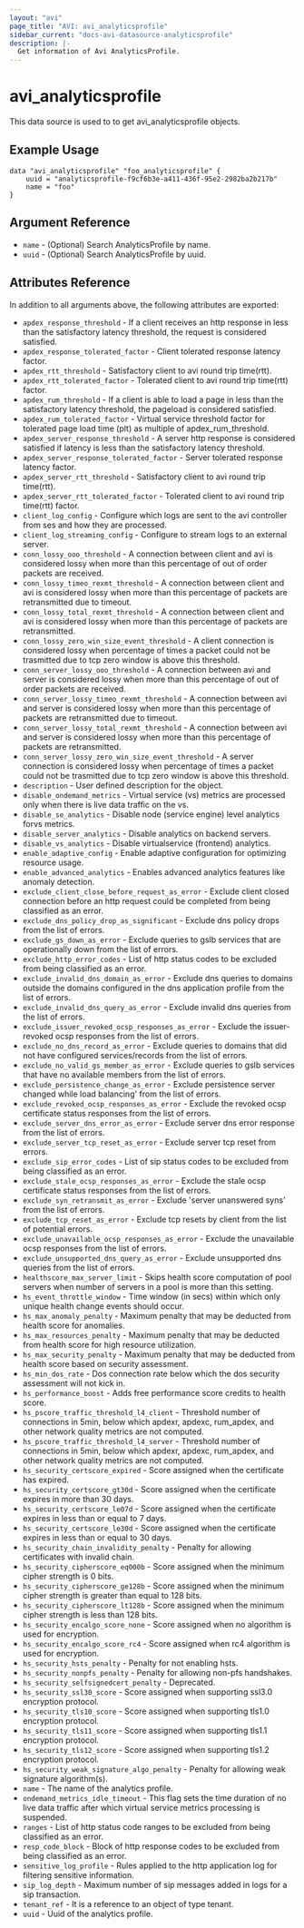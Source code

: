 ```yaml
---
layout: "avi"
page_title: "AVI: avi_analyticsprofile"
sidebar_current: "docs-avi-datasource-analyticsprofile"
description: |-
  Get information of Avi AnalyticsProfile.
---
```


# avi_analyticsprofile

This data source is used to to get avi_analyticsprofile objects.

## Example Usage

```hcl
data "avi_analyticsprofile" "foo_analyticsprofile" {
    uuid = "analyticsprofile-f9cf6b3e-a411-436f-95e2-2982ba2b217b"
    name = "foo"
}
```

## Argument Reference

* `name` - (Optional) Search AnalyticsProfile by name.
* `uuid` - (Optional) Search AnalyticsProfile by uuid.

## Attributes Reference

In addition to all arguments above, the following attributes are exported:

* `apdex_response_threshold` - If a client receives an http response in less than the satisfactory latency threshold, the request is considered satisfied.
* `apdex_response_tolerated_factor` - Client tolerated response latency factor.
* `apdex_rtt_threshold` - Satisfactory client to avi round trip time(rtt).
* `apdex_rtt_tolerated_factor` - Tolerated client to avi round trip time(rtt) factor.
* `apdex_rum_threshold` - If a client is able to load a page in less than the satisfactory latency threshold, the pageload is considered satisfied.
* `apdex_rum_tolerated_factor` - Virtual service threshold factor for tolerated page load time (plt) as multiple of apdex_rum_threshold.
* `apdex_server_response_threshold` - A server http response is considered satisfied if latency is less than the satisfactory latency threshold.
* `apdex_server_response_tolerated_factor` - Server tolerated response latency factor.
* `apdex_server_rtt_threshold` - Satisfactory client to avi round trip time(rtt).
* `apdex_server_rtt_tolerated_factor` - Tolerated client to avi round trip time(rtt) factor.
* `client_log_config` - Configure which logs are sent to the avi controller from ses and how they are processed.
* `client_log_streaming_config` - Configure to stream logs to an external server.
* `conn_lossy_ooo_threshold` - A connection between client and avi is considered lossy when more than this percentage of out of order packets are received.
* `conn_lossy_timeo_rexmt_threshold` - A connection between client and avi is considered lossy when more than this percentage of packets are retransmitted due to timeout.
* `conn_lossy_total_rexmt_threshold` - A connection between client and avi is considered lossy when more than this percentage of packets are retransmitted.
* `conn_lossy_zero_win_size_event_threshold` - A client connection is considered lossy when percentage of times a packet could not be trasmitted due to tcp zero window is above this threshold.
* `conn_server_lossy_ooo_threshold` - A connection between avi and server is considered lossy when more than this percentage of out of order packets are received.
* `conn_server_lossy_timeo_rexmt_threshold` - A connection between avi and server is considered lossy when more than this percentage of packets are retransmitted due to timeout.
* `conn_server_lossy_total_rexmt_threshold` - A connection between avi and server is considered lossy when more than this percentage of packets are retransmitted.
* `conn_server_lossy_zero_win_size_event_threshold` - A server connection is considered lossy when percentage of times a packet could not be trasmitted due to tcp zero window is above this threshold.
* `description` - User defined description for the object.
* `disable_ondemand_metrics` - Virtual service (vs) metrics are processed only when there is live data traffic on the vs.
* `disable_se_analytics` - Disable node (service engine) level analytics forvs metrics.
* `disable_server_analytics` - Disable analytics on backend servers.
* `disable_vs_analytics` - Disable virtualservice (frontend) analytics.
* `enable_adaptive_config` - Enable adaptive configuration for optimizing resource usage.
* `enable_advanced_analytics` - Enables advanced analytics features like anomaly detection.
* `exclude_client_close_before_request_as_error` - Exclude client closed connection before an http request could be completed from being classified as an error.
* `exclude_dns_policy_drop_as_significant` - Exclude dns policy drops from the list of errors.
* `exclude_gs_down_as_error` - Exclude queries to gslb services that are operationally down from the list of errors.
* `exclude_http_error_codes` - List of http status codes to be excluded from being classified as an error.
* `exclude_invalid_dns_domain_as_error` - Exclude dns queries to domains outside the domains configured in the dns application profile from the list of errors.
* `exclude_invalid_dns_query_as_error` - Exclude invalid dns queries from the list of errors.
* `exclude_issuer_revoked_ocsp_responses_as_error` - Exclude the issuer-revoked ocsp responses from the list of errors.
* `exclude_no_dns_record_as_error` - Exclude queries to domains that did not have configured services/records from the list of errors.
* `exclude_no_valid_gs_member_as_error` - Exclude queries to gslb services that have no available members from the list of errors.
* `exclude_persistence_change_as_error` - Exclude persistence server changed while load balancing' from the list of errors.
* `exclude_revoked_ocsp_responses_as_error` - Exclude the revoked ocsp certificate status responses from the list of errors.
* `exclude_server_dns_error_as_error` - Exclude server dns error response from the list of errors.
* `exclude_server_tcp_reset_as_error` - Exclude server tcp reset from errors.
* `exclude_sip_error_codes` - List of sip status codes to be excluded from being classified as an error.
* `exclude_stale_ocsp_responses_as_error` - Exclude the stale ocsp certificate status responses from the list of errors.
* `exclude_syn_retransmit_as_error` - Exclude 'server unanswered syns' from the list of errors.
* `exclude_tcp_reset_as_error` - Exclude tcp resets by client from the list of potential errors.
* `exclude_unavailable_ocsp_responses_as_error` - Exclude the unavailable ocsp responses from the list of errors.
* `exclude_unsupported_dns_query_as_error` - Exclude unsupported dns queries from the list of errors.
* `healthscore_max_server_limit` - Skips health score computation of pool servers when number of servers in a pool is more than this setting.
* `hs_event_throttle_window` - Time window (in secs) within which only unique health change events should occur.
* `hs_max_anomaly_penalty` - Maximum penalty that may be deducted from health score for anomalies.
* `hs_max_resources_penalty` - Maximum penalty that may be deducted from health score for high resource utilization.
* `hs_max_security_penalty` - Maximum penalty that may be deducted from health score based on security assessment.
* `hs_min_dos_rate` - Dos connection rate below which the dos security assessment will not kick in.
* `hs_performance_boost` - Adds free performance score credits to health score.
* `hs_pscore_traffic_threshold_l4_client` - Threshold number of connections in 5min, below which apdexr, apdexc, rum_apdex, and other network quality metrics are not computed.
* `hs_pscore_traffic_threshold_l4_server` - Threshold number of connections in 5min, below which apdexr, apdexc, rum_apdex, and other network quality metrics are not computed.
* `hs_security_certscore_expired` - Score assigned when the certificate has expired.
* `hs_security_certscore_gt30d` - Score assigned when the certificate expires in more than 30 days.
* `hs_security_certscore_le07d` - Score assigned when the certificate expires in less than or equal to 7 days.
* `hs_security_certscore_le30d` - Score assigned when the certificate expires in less than or equal to 30 days.
* `hs_security_chain_invalidity_penalty` - Penalty for allowing certificates with invalid chain.
* `hs_security_cipherscore_eq000b` - Score assigned when the minimum cipher strength is 0 bits.
* `hs_security_cipherscore_ge128b` - Score assigned when the minimum cipher strength is greater than equal to 128 bits.
* `hs_security_cipherscore_lt128b` - Score assigned when the minimum cipher strength is less than 128 bits.
* `hs_security_encalgo_score_none` - Score assigned when no algorithm is used for encryption.
* `hs_security_encalgo_score_rc4` - Score assigned when rc4 algorithm is used for encryption.
* `hs_security_hsts_penalty` - Penalty for not enabling hsts.
* `hs_security_nonpfs_penalty` - Penalty for allowing non-pfs handshakes.
* `hs_security_selfsignedcert_penalty` - Deprecated.
* `hs_security_ssl30_score` - Score assigned when supporting ssl3.0 encryption protocol.
* `hs_security_tls10_score` - Score assigned when supporting tls1.0 encryption protocol.
* `hs_security_tls11_score` - Score assigned when supporting tls1.1 encryption protocol.
* `hs_security_tls12_score` - Score assigned when supporting tls1.2 encryption protocol.
* `hs_security_weak_signature_algo_penalty` - Penalty for allowing weak signature algorithm(s).
* `name` - The name of the analytics profile.
* `ondemand_metrics_idle_timeout` - This flag sets the time duration of no live data traffic after which virtual service metrics processing is suspended.
* `ranges` - List of http status code ranges to be excluded from being classified as an error.
* `resp_code_block` - Block of http response codes to be excluded from being classified as an error.
* `sensitive_log_profile` - Rules applied to the http application log for filtering sensitive information.
* `sip_log_depth` - Maximum number of sip messages added in logs for a sip transaction.
* `tenant_ref` - It is a reference to an object of type tenant.
* `uuid` - Uuid of the analytics profile.

